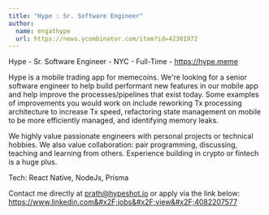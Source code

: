 ```yaml
---
title: "Hype : Sr. Software Engineer"
author:
  name: engathype
  url: https://news.ycombinator.com/item?id=42301972
---
```

Hype - Sr. Software Engineer - NYC - Full-Time - <a href="https:&#x2F;&#x2F;hype.meme">https:&#x2F;&#x2F;hype.meme</a>

Hype is a mobile trading app for memecoins.
We&#x27;re looking for a senior software engineer to help build performant new features in our mobile app and help improve the processes&#x2F;pipelines that exist today. Some examples of improvements you would work on include reworking Tx processing architecture to increase Tx speed, refactoring state management on mobile to be more efficiently managed, and identifying memory leaks.

We highly value passionate engineers with personal projects or technical hobbies. We also value collaboration: pair programming, discussing, teaching and learning from others. Experience building in crypto or fintech is a huge plus.

Tech: React Native, NodeJs, Prisma

Contact me directly at prath@hypeshot.io or apply via the link below:
<a href="https:&#x2F;&#x2F;www.linkedin.com&#x2F;jobs&#x2F;view&#x2F;4082207577" rel="nofollow">https:&#x2F;&#x2F;www.linkedin.com&#x2F;jobs&#x2F;view&#x2F;4082207577</a>
<JobApplication />
